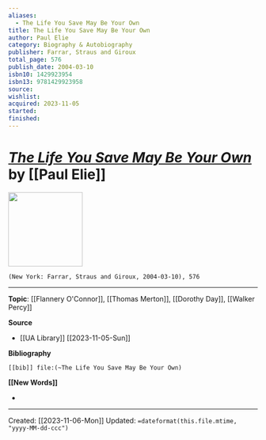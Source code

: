 ```yaml
---
aliases:
  - The Life You Save May Be Your Own
title: The Life You Save May Be Your Own
author: Paul Elie
category: Biography & Autobiography
publisher: Farrar, Straus and Giroux
total_page: 576
publish_date: 2004-03-10
isbn10: 1429923954
isbn13: 9781429923958
source: 
wishlist: 
acquired: 2023-11-05
started: 
finished:
---
```

# *[The Life You Save May Be Your Own]()* by [[Paul Elie]]

<img src="http://books.google.com/books/content?id=DJJshm0Ro-wC&printsec=frontcover&img=1&zoom=1&edge=curl&source=gbs_api" width=150>

`(New York: Farrar, Straus and Giroux, 2004-03-10), 576`



--- 
**Topic**: [[Flannery O'Connor]], [[Thomas Merton]], [[Dorothy Day]], [[Walker Percy]]

**Source**
- [[UA Library]] [[2023-11-05-Sun]]

**Bibliography**

```query
[[bib]] file:(~The Life You Save May Be Your Own)
```
 

**[[New Words]]**

- 

---
Created: [[2023-11-06-Mon]]
Updated: `=dateformat(this.file.mtime, "yyyy-MM-dd-ccc")`